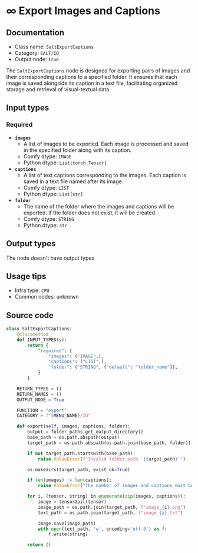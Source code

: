 # ∞ Export Images and Captions
## Documentation
- Class name: `SaltExportCaptions`
- Category: `SALT/IO`
- Output node: `True`

The `SaltExportCaptions` node is designed for exporting pairs of images and their corresponding captions to a specified folder. It ensures that each image is saved alongside its caption in a text file, facilitating organized storage and retrieval of visual-textual data.
## Input types
### Required
- **`images`**
    - A list of images to be exported. Each image is processed and saved in the specified folder along with its caption.
    - Comfy dtype: `IMAGE`
    - Python dtype: `List[torch.Tensor]`
- **`captions`**
    - A list of text captions corresponding to the images. Each caption is saved in a text file named after its image.
    - Comfy dtype: `LIST`
    - Python dtype: `List[str]`
- **`folder`**
    - The name of the folder where the images and captions will be exported. If the folder does not exist, it will be created.
    - Comfy dtype: `STRING`
    - Python dtype: `str`
## Output types
The node doesn't have output types
## Usage tips
- Infra type: `CPU`
- Common nodes: unknown


## Source code
```python
class SaltExportCaptions:
    @classmethod
    def INPUT_TYPES(s):
        return {
            "required": {
                "images": ("IMAGE",),
                "captions": ("LIST",),
                "folder": ("STRING", {"default": "folder_name"}),
            }
        }

    RETURN_TYPES = ()
    RETURN_NAMES = ()
    OUTPUT_NODE = True

    FUNCTION = "export"
    CATEGORY = f"{MENU_NAME}/IO"

    def export(self, images, captions, folder):
        output = folder_paths.get_output_directory()
        base_path = os.path.abspath(output)
        target_path = os.path.abspath(os.path.join(base_path, folder))

        if not target_path.startswith(base_path):
            raise ValueError(f"Invalid folder path `{target_path}`")

        os.makedirs(target_path, exist_ok=True)

        if len(images) != len(captions):
            raise ValueError("The number of images and captions must be equal.")

        for i, (tensor, string) in enumerate(zip(images, captions)):
            image = tensor2pil(tensor)
            image_path = os.path.join(target_path, f"image_{i}.png")
            text_path = os.path.join(target_path, f"image_{i}.txt")

            image.save(image_path)
            with open(text_path, 'w', encoding='utf-8') as f:
                f.write(string)

        return ()

```
